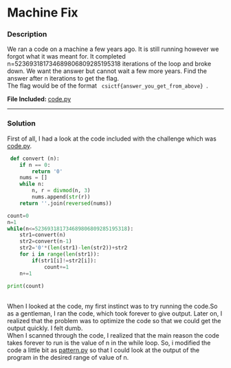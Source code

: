 # Machine Fix
<h3>Description</h3>
 We ran a code on a machine a few years ago. It is still running however we forgot what it was meant for. It completed n=523693181734689806809285195318 iterations of the loop and broke down. We want the answer but cannot wait a few more years. Find the answer after n iterations to get the flag.<br>
 The flag would be of the format <code> csictf{answer_you_get_from_above} </code>.
 
 
 <strong> File Included: </strong> <a href='https://github.com/TheFakeS1imShady/CTF-Writeups/blob/master/CSICTF-2020/Machine%20Fix/code.py'>code.py</a><hr>
 
 <h3>Solution</h3>
 First of all, I had a look at the code included with the challenge which was <a href='https://github.com/TheFakeS1imShady/CTF-Writeups/blob/master/CSICTF-2020/Machine%20Fix/code.py'>code.py</a>.
	
```python
 def convert (n):
    if n == 0:
        return '0'
    nums = []
    while n:
        n, r = divmod(n, 3)
        nums.append(str(r))
    return ''.join(reversed(nums))

count=0
n=1
while(n<=523693181734689806809285195318):
	str1=convert(n)
	str2=convert(n-1)
	str2='0'*(len(str1)-len(str2))+str2
	for i in range(len(str1)):
		if(str1[i]!=str2[i]):
			count+=1
	n+=1

print(count)
```
 <br>
 When I looked at the code, my first instinct was to try running the code.So as a gentleman, I ran the code, which took forever to give output. Later on, I realized that the problem was to optimize the code so that we could get the output quickly. I felt dumb.<br>
 When I scanned through the code, I realized that the main reason the code takes forever to run is the value of n in the while loop. So, i modified the code a little bit as <a href='https://github.com/TheFakeS1imShady/CTF-Writeups/blob/master/CSICTF-2020/Machine%20Fix/pattern.py'>pattern.py</a> so that I could look at the output of the program in the desired range of value of n.
 
 
